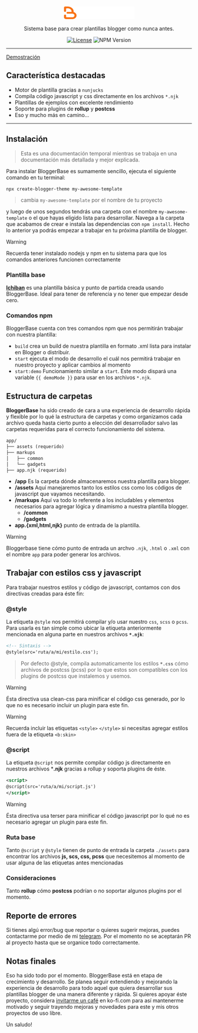 <p align="center" dir="auto">
  <a href="#!" rel="nofollow">
    <picture>
      <source media="(prefers-color-scheme: light),(prefers-color-scheme: dark)" srcset="https://raw.githubusercontent.com/Karasu-themes/BloggerBase/HEAD/.github/logo-dark.png">
      <source media="not all" srcset="https://raw.githubusercontent.com/Karasu-themes/BloggerBase/HEAD/.github/logo-light.png">
      <img alt="BloggerBase" src="https://raw.githubusercontent.com/Karasu-themes/BloggerBase/HEAD/.github/logo-dark.png" width="191" height="34" style="visibility:visible;max-width:100%;">
    </picture>
  </a>
</p>

<p align="center" dir="auto">Sistema base para crear plantillas blogger como nunca antes.</p>


<p align="center" dir="auto">
    <a href="https://github.com/Karasu-themes/BloggerBase/blob/main/LICENSE"><img src="https://img.shields.io/github/license/Karasu-themes/BloggerBase" alt="License"></a>
    <span><img src="https://img.shields.io/npm/v/bloggerbase
    " alt="NPM Version" /></span>
</p>

------

[Demostración](https://ichiban-xml.blogspot.com/ "ver demostración")

## Característica destacadas

- Motor de plantilla gracias a `nunjucks`
- Compila código javascript y css directamente en los archivos `*.njk`
- Plantillas de ejemplos con excelente rendimiento
- Soporte para plugins de **rollup** y **postcss**
- Eso y mucho más en camino... 

------

## Instalación

> Esta es una documentación temporal mientras se trabaja en una documentación más detallada y mejor explicada.

Para instalar BloggerBase es sumamente sencillo, ejecuta el siguiente comando en tu terminal:

```
npx create-blogger-theme my-awesome-template
```

> cambia `my-awesome-template` por el nombre de tu proyecto

y luego de unos segundos tendrás una carpeta con el nombre `my-awesome-template` o el que hayas eligido lista para desarrollar. Navega a
la carpeta que acabamos de crear e instala las dependencias con `npm install`. Hecho lo anterior ya podrás empezar a 
trabajar en tu próxima plantilla de blogger.

> [!WARNING]
> Recuerda tener instalado nodejs y npm en tu sistema para que los comandos anteriores funcionen correctamente

### Plantilla base

[**Ichiban**](https://github.com/Karasu-themes/ichiban) es una plantilla básica y punto de partida creada usando BloggerBase. Ideal para tener de referencia y no tener que empezar desde cero.

### Comandos npm

BloggerBase cuenta con tres comandos npm que nos permitirán trabajar con nuestra plantilla:

- `build` crea un build de nuestra plantilla en formato .xml lista para instalar en Blogger o distribuir.
- `start` ejecuta el modo de desarrollo el cuál nos permitirá trabajar en nuestro proyecto y aplicar cambios al momento
- `start:demo` Funcionamiento similar a `start`. Este modo dispará una variable `{{ demoMode }}` para usar en los archivos `*.njk`.

## Estructura de carpetas

**BloggerBase** ha sido creado de cara a una experiencia de desarrollo rápida y flexible por lo qué la estructura
de carpetas y como organizamos cada archivo queda hasta cierto punto a elección del desarrollador salvo las carpetas requeridas para el correcto funcionamiento del sistema.

```
app/
├── assets (requerido)
├── markups
│   ├── common
│   └── gadgets
├── app.njk (requerido)
```

- **/app** Es la carpeta dónde almacenaremos nuestra plantilla para blogger.
- **/assets** Aquí manejaremos tanto los estilos css como los códigos de javascript que vayamos necesitando.
- **/markups** Aquí va todo lo referente a los includables y elementos necesarios para agregar lógica y dinamismo a nuestra plantilla blogger.
  - **/common**
  - **/gadgets**
- **app.{xml,html,njk}** punto de entrada de la plantilla.

> [!WARNING]
> Bloggerbase tiene cómo punto de entrada un archvo `.njk`, `.html` o `.xml` con el nombre `app` para poder generar los archivos.

## Trabajar con estilos css y javascript

Para trabajar nuestros estilos y código de javascript, contamos con dos directivas creadas para éste fin:

### @style

La etiqueta `@style` nos permitirá compilar y/o usar nuestro `css`, `scss` o `pcss`. Para usarla es tan simple como ubicar la etiqueta anteriormente mencionada en alguna parte en nuestros archivos **`*.njk`**:

```xml
<!-- Sintaxis -->
@style(src='ruta/a/mi/estilo.css');
```

> Por defecto @style, compila automaticamente los estilos **`*.css`** cómo archivos de postcss (pcss) por lo que estos son compatibles con los plugins de postcss que instalemos y usemos.

> [!WARNING]
> Ésta directiva usa clean-css para minificar el código css generado, por lo que no es necesario incluir un plugin para este fin.

> [!WARNING]
> Recuerda incluir las etiquetas `<style>` `</style>` si necesitas agregar estilos fuera de la etiqueta `<b:skin>`

### @script

La etiqueta `@script` nos permite compilar código js directamente en nuestros archivos ***.njk** gracias a rollup y soporta plugins de éste.

```xml
<script>
@script(src='ruta/a/mi/script.js')
</script>
```

> [!WARNING]
> Ésta directiva usa terser para minificar el código javascript por lo qué no es necesario agregar un plugin para este fin.

### Ruta base

Tanto `@script` y `@style` tienen de punto de entrada la carpeta `./assets` para encontrar los archivos **js, scs, css, pcss** que necesitemos al momento de usar alguna de las etiquetas antes mencionadas

### Consideraciones

Tanto **rollup** cómo **postcss** podrían o no soportar algunos plugins por el momento.

## Reporte de errores

Si tienes algú error/bug que reportar o quieres sugerir mejoras, puedes contactarme por medio de mi [telegram](https://t.me/marceloTLD). Por el momento no se aceptarán PR al proyecto hasta que se organice todo correctamente.

## Notas finales

Eso ha sido todo por el momento. BloggerBase está en etapa de crecimiento y desarrollo. Se planea seguir extendiendo y mejorando la experiencia de desarrollo para todo aquel que quiera desarrollar sus plantillas blogger de una manera diferente y rápida. Si quieres apoyar éste proyecto, considera [invitarme un café](https://ko-fi.com/karasuthemes) en ko-fi.com para así mantenerme motivado y seguir trayendo mejoras y novedades para este y mis otros proyectos de uso libre.

Un saludo!